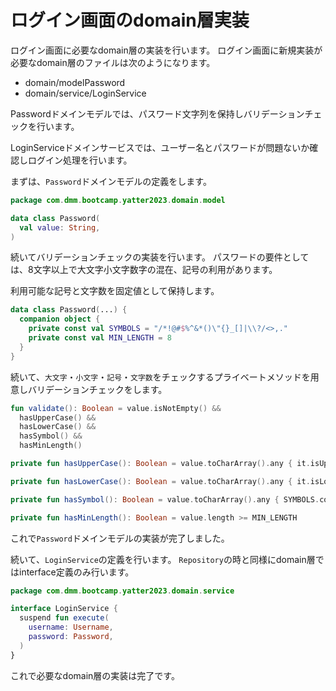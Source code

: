 # ログイン画面のdomain層実装
ログイン画面に必要なdomain層の実装を行います。
ログイン画面に新規実装が必要なdomain層のファイルは次のようになります。

- domain/modelPassword
- domain/service/LoginService

Passwordドメインモデルでは、パスワード文字列を保持しバリデーションチェックを行います。

LoginServiceドメインサービスでは、ユーザー名とパスワードが問題ないか確認しログイン処理を行います。

まずは、`Password`ドメインモデルの定義をします。

```Kotlin
package com.dmm.bootcamp.yatter2023.domain.model

data class Password(
  val value: String,
)
```

続いてバリデーションチェックの実装を行います。
パスワードの要件としては、8文字以上で大文字小文字数字の混在、記号の利用があります。

利用可能な記号と文字数を固定値として保持します。

```Kotlin
data class Password(...) {
  companion object {
    private const val SYMBOLS = "/*!@#$%^&*()\"{}_[]|\\?/<>,."
    private const val MIN_LENGTH = 8
  }
}
```

続いて、`大文字`・`小文字`・`記号`・`文字数`をチェックするプライベートメソッドを用意しバリデーションチェックをします。

```Kotlin
fun validate(): Boolean = value.isNotEmpty() &&
  hasUpperCase() &&
  hasLowerCase() &&
  hasSymbol() &&
  hasMinLength()

private fun hasUpperCase(): Boolean = value.toCharArray().any { it.isUpperCase() }

private fun hasLowerCase(): Boolean = value.toCharArray().any { it.isLowerCase() }

private fun hasSymbol(): Boolean = value.toCharArray().any { SYMBOLS.contains(it) }

private fun hasMinLength(): Boolean = value.length >= MIN_LENGTH
```

これで`Password`ドメインモデルの実装が完了しました。

続いて、`LoginService`の定義を行います。
`Repository`の時と同様にdomain層ではinterface定義のみ行います。

```Kotlin
package com.dmm.bootcamp.yatter2023.domain.service

interface LoginService {
  suspend fun execute(
    username: Username,
    password: Password,
  )
}
```

これで必要なdomain層の実装は完了です。
